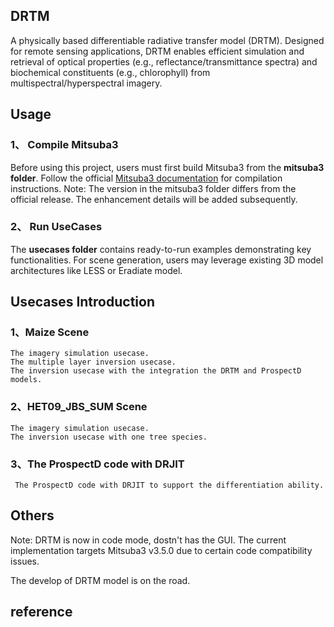 ## DRTM
A physically based differentiable radiative transfer model (DRTM). Designed for remote sensing applications, DRTM enables efficient simulation and retrieval of optical properties (e.g., reflectance/transmittance spectra) and biochemical constituents (e.g., chlorophyll) from multispectral/hyperspectral imagery.


## Usage 
### 1、 Compile Mitsuba3 
Before using this project, users must first build Mitsuba3 from the **mitsuba3 folder**. Follow the official [Mitsuba3 documentation](https://mitsuba.readthedocs.io/en/latest/src/getting_started/compiling.html) for compilation instructions.
Note: The version in the mitsuba3 folder differs from the official release. The enhancement details will be added subsequently.

### 2、 Run UseCases 
The **usecases folder** contains ready-to-run examples demonstrating key functionalities. For scene generation, users may leverage existing 3D model architectures like LESS or Eradiate model.

## Usecases Introduction

### 1、Maize Scene
    The imagery simulation usecase.
    The multiple layer inversion usecase.
    The inversion usecase with the integration the DRTM and ProspectD models.
### 2、HET09_JBS_SUM Scene
    The imagery simulation usecase.
    The inversion usecase with one tree species.
    
### 3、The ProspectD code with DRJIT
     The ProspectD code with DRJIT to support the differentiation ability.

## Others
  Note: DRTM is now in code mode, dostn't has the GUI. The current implementation targets Mitsuba3 v3.5.0 due to certain code compatibility issues.

  The develop of DRTM model is on the road.

## reference

